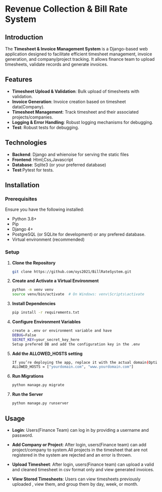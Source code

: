 # Revenue Collection & Bill Rate  System

## Introduction
The **Timesheet & Invoice Management System** is a Django-based web application designed to facilitate efficient timesheet management, invoice generation, and company/project tracking. It allows finance team to upload timesheets, validate records and generate invoices.

## Features
- **Timesheet Upload & Validation**: Bulk upload of timesheets with  validation.
- **Invoice Generation**:  Invoice creation based on timesheet data(Company).
- **Timesheet Management**: Track timesheet and their associated projects/companies.
- **Logging & Error Handling**: Robust logging mechanisms for debugging.
- **Test**: Robust tests for debugging.


## Technologies

- **Backend**: Django and whienoise for serving the static files
- **Frontend**: Html,Css,Javascript
- **Database**: Sqlite3 (or your preferred database)
- **Test**:Pytest for tests.


## Installation

### Prerequisites
Ensure you have the following installed:
- Python 3.8+
- Pip
- Django 4+
- PostgreSQL (or SQLite for development) or any prefered database.
- Virtual environment (recommended)

### Setup
1. **Clone the Repository**
   ```sh
   git clone https://github.com/oys2021/BillRateSystem.git

2. **Create and Activate a Virtual Environment**
   ```sh
   python -m venv venv
   source venv/bin/activate  # On Windows: venv\Scripts\activate


3. **Install Dependencies**
   ```sh
   pip install -r requirements.txt

4. **Configure Environment Variables**
    ```sh
    create a .env or environment variable and have 
    DEBUG=False
    SECRET_KEY=your_secret_key_here
    Setup prefered DB and add the configuration key in the .env 

5. **Add the ALLOWED_HOSTS setting**
    ```sh
    If you’re deploying the app, replace it with the actual domain(Optioanl):
    ALLOWED_HOSTS = ["yourdomain.com", "www.yourdomain.com"]


6. **Run Migrations**
    ```sh
    python manage.py migrate

7. **Run the Server**
    ```sh
    python manage.py runserver


## Usage

- **Login**: Users(Finance Team) can log in by providing a username and password. 

- **Add Company or Project**: After login, users(Finance team) can add project/company to system.All projects in the timesheet that are not registered in the system are rejected and an error is thrown.
  
- **Upload Timesheet**: After login, users(Finance team) can upload a valid and cleaned timesheet in csv format only and view generated invoices.
  
- **View Stored Timesheets**: Users can view timesheets previously uploaded , view them, and group them by day, week, or month.



